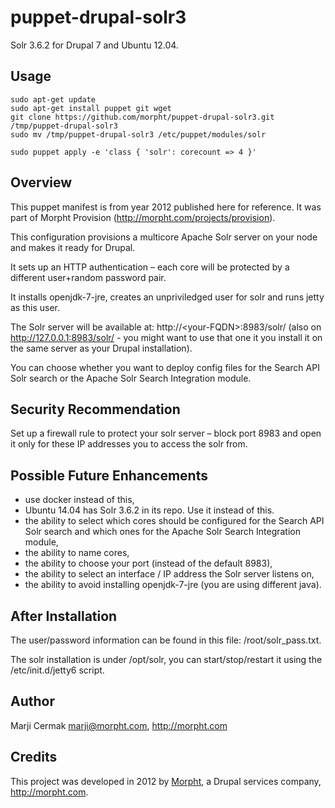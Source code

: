 # puppet-drupal-solr3

Solr 3.6.2 for Drupal 7 and Ubuntu 12.04.

## Usage

```
sudo apt-get update
sudo apt-get install puppet git wget
git clone https://github.com/morpht/puppet-drupal-solr3.git /tmp/puppet-drupal-solr3
sudo mv /tmp/puppet-drupal-solr3 /etc/puppet/modules/solr

sudo puppet apply -e 'class { 'solr': corecount => 4 }'
```

## Overview
This puppet manifest is from year 2012 published here for reference. It was part of Morpht Provision (http://morpht.com/projects/provision).

This configuration provisions a multicore Apache Solr server on your node and makes it ready for Drupal.

It sets up an HTTP authentication – each core will be protected by a different user+random password pair.

It installs openjdk-7-jre, creates an unpriviledged user for solr and runs jetty as this user.

The Solr server will be available at: http://\<your-FQDN\>:8983/solr/ (also on http://127.0.0.1:8983/solr/ - you might want to use that one it you install it on the same server as your Drupal installation).

You can choose whether you want to deploy config files for the Search API Solr search or the Apache Solr Search Integration module.

## Security Recommendation

Set up a firewall rule to protect your solr server – block port 8983 and open it only for these IP addresses you to access the solr from.

## Possible Future Enhancements

* use docker instead of this,
* Ubuntu 14.04 has Solr 3.6.2 in its repo. Use it instead of this.
* the ability to select which cores should be configured for the Search API Solr search and which ones for the Apache Solr Search Integration module,
* the ability to name cores,
* the ability to choose your port (instead of the default 8983),
* the ability to select an interface / IP address the Solr server listens on,
* the ability to avoid installing openjdk-7-jre (you are using different java).

## After Installation

The user/password information can be found in this file: /root/solr_pass.txt.

The solr installation is under /opt/solr, you can start/stop/restart it using the /etc/init.d/jetty6 script.

## Author

Marji Cermak marji@morpht.com, http://morpht.com

## Credits

This project was developed in 2012 by [Morpht](http://morpht.com/), a Drupal services company, http://morpht.com.
